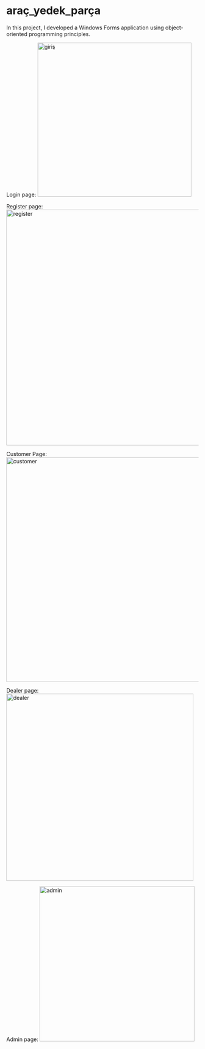 # araç_yedek_parça
In this project, I developed a Windows Forms application using object-oriented programming principles.

Login page:
<img width="403" alt="giriş" src="https://github.com/canturan-8/ProLab-HW-Ara-YedekPar-a/assets/117317504/dbf0ad15-5777-4e13-baf9-349b6ccc8fb0">

Register page:
<img width="617" alt="register" src="https://github.com/canturan-8/ProLab-HW-Ara-YedekPar-a/assets/117317504/04395b04-6b66-4183-8df1-27b09ae98c4e">

Customer Page:
<img width="588" alt="customer" src="https://github.com/canturan-8/ProLab-HW-Ara-YedekPar-a/assets/117317504/f0b4b55d-a18c-4d58-a406-26c25add6460">

Dealer page:
<img width="490" alt="dealer" src="https://github.com/canturan-8/ProLab-HW-Ara-YedekPar-a/assets/117317504/f2eb0a70-6f1a-41cc-b632-7c696e94695b">

Admin page:
<img width="406" alt="admin" src="https://github.com/canturan-8/ProLab-HW-Ara-YedekPar-a/assets/117317504/2553ec2f-72c3-4545-9e6d-59de7612da31">



